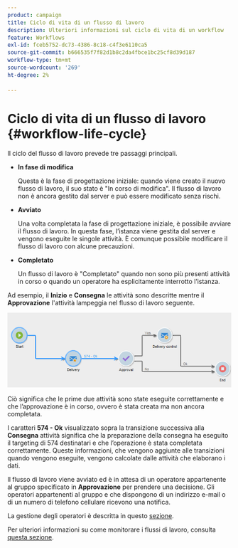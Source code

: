 ```yaml
---
product: campaign
title: Ciclo di vita di un flusso di lavoro
description: Ulteriori informazioni sul ciclo di vita di un workflow
feature: Workflows
exl-id: fceb5752-dc73-4386-8c18-c4f3e6110ca5
source-git-commit: b666535f7f82d1b8c2da4fbce1bc25cf8d39d187
workflow-type: tm+mt
source-wordcount: '269'
ht-degree: 2%

---
```


# Ciclo di vita di un flusso di lavoro {#workflow-life-cycle}



Il ciclo del flusso di lavoro prevede tre passaggi principali.

* **In fase di modifica**

  Questa è la fase di progettazione iniziale: quando viene creato il nuovo flusso di lavoro, il suo stato è &quot;In corso di modifica&quot;. Il flusso di lavoro non è ancora gestito dal server e può essere modificato senza rischi.

* **Avviato**

  Una volta completata la fase di progettazione iniziale, è possibile avviare il flusso di lavoro. In questa fase, l’istanza viene gestita dal server e vengono eseguite le singole attività. È comunque possibile modificare il flusso di lavoro con alcune precauzioni.

* **Completato**

  Un flusso di lavoro è &quot;Completato&quot; quando non sono più presenti attività in corso o quando un operatore ha esplicitamente interrotto l’istanza.

Ad esempio, il **Inizio** e **Consegna** le attività sono descritte mentre il **Approvazione** l&#39;attività lampeggia nel flusso di lavoro seguente.

![](assets/new-workflow-6.png)

Ciò significa che le prime due attività sono state eseguite correttamente e che l’approvazione è in corso, ovvero è stata creata ma non ancora completata.

I caratteri **574 - Ok** visualizzato sopra la transizione successiva alla **Consegna** attività significa che la preparazione della consegna ha eseguito il targeting di 574 destinatari e che l’operazione è stata completata correttamente. Queste informazioni, che vengono aggiunte alle transizioni quando vengono eseguite, vengono calcolate dalle attività che elaborano i dati.

Il flusso di lavoro viene avviato ed è in attesa di un operatore appartenente al gruppo specificato in **Approvazione** per prendere una decisione. Gli operatori appartenenti al gruppo e che dispongono di un indirizzo e-mail o di un numero di telefono cellulare ricevono una notifica.

La gestione degli operatori è descritta in questo [sezione](../../platform/using/access-management.md).

Per ulteriori informazioni su come monitorare i flussi di lavoro, consulta [questa sezione](monitoring-workflow-execution.md).
